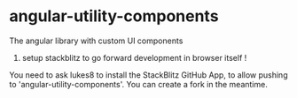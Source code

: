 # angular-utility-components
The angular library with custom UI components 
1. setup stackblitz to go forward development in browser itself !

You need to ask lukes8 to install the StackBlitz GitHub App, to allow pushing to 'angular-utility-components'. You can create a fork in the meantime.
